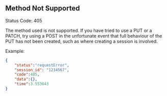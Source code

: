 ## Method Not Supported

Status Code: 405

The method used is not supported. If you have tried to use a PUT or a PATCH, try using a
POST in the unfortunate event that full behaviour of the PUT has not been created, such
as where creating a session is involved.

Example:

```json
{
    "status":"requestError",
    "session_id": "1234567",
    "code":405,
    "data":{},
    "time":3.553643
}
```